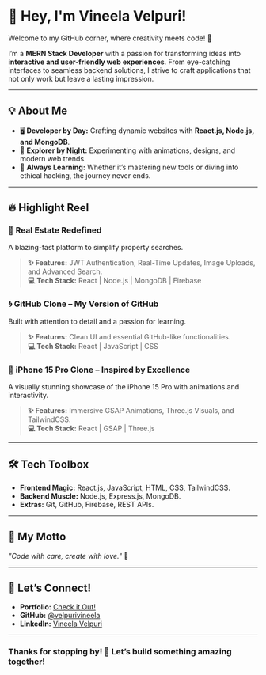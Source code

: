 # 🌟 Hey, I'm Vineela Velpuri!  

Welcome to my GitHub corner, where creativity meets code! 🚀  

I’m a **MERN Stack Developer** with a passion for transforming ideas into **interactive and user-friendly web experiences**. From eye-catching interfaces to seamless backend solutions, I strive to craft applications that not only work but leave a lasting impression.  

---

## 💡 About Me  

- 🖥️ **Developer by Day:** Crafting dynamic websites with **React.js, Node.js, and MongoDB**.  
- 🎨 **Explorer by Night:** Experimenting with animations, designs, and modern web trends.  
- 🌱 **Always Learning:** Whether it’s mastering new tools or diving into ethical hacking, the journey never ends.  

---

## 🔥 Highlight Reel  

### 🏡 **Real Estate Redefined**  
A blazing-fast platform to simplify property searches.  
> **✨ Features:** JWT Authentication, Real-Time Updates, Image Uploads, and Advanced Search.  
> **💻 Tech Stack:** React | Node.js | MongoDB | Firebase  

### 🌀 **GitHub Clone – My Version of GitHub**  
Built with attention to detail and a passion for learning.  
> **✨ Features:** Clean UI and essential GitHub-like functionalities.  
> **💻 Tech Stack:** React | JavaScript | CSS  

### 🌌 **iPhone 15 Pro Clone – Inspired by Excellence**  
A visually stunning showcase of the iPhone 15 Pro with animations and interactivity.  
> **✨ Features:** Immersive GSAP Animations, Three.js Visuals, and TailwindCSS.  
> **💻 Tech Stack:** React | GSAP | Three.js  

---

## 🛠️ Tech Toolbox  

- **Frontend Magic:** React.js, JavaScript, HTML, CSS, TailwindCSS.  
- **Backend Muscle:** Node.js, Express.js, MongoDB.  
- **Extras:** Git, GitHub, Firebase, REST APIs.  

---

## 🌟 My Motto  

_"Code with care, create with love."_ 💖  

---

## 🚀 Let’s Connect!  

- **Portfolio:** [Check it Out!](https://velpurivineela.github.io/my_portfolio/)  
- **GitHub:** [@velpurivineela](https://github.com/velpurivineela)  
- **LinkedIn:** [Vineela Velpuri](https://www.linkedin.com/in/vineela-velpuri/)  

---

### Thanks for stopping by! 💬 Let’s build something amazing together!
